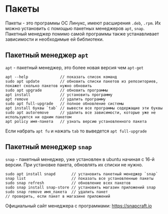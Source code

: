 # Пакеты
Пакеты - это программы ОС Линукс, имеют расширения `.deb`, `.rpm`. Их можно установить с помощью пакетных менеджеров `apt`, `snap`. Пакетный менеджер помимо самой программы также устанавливает зависимости и необходимые ей библиотеки.

## Пакетный менеджер `apt`

`apt` - пакетный менеджер, это более новая версия чем `apt-get`

    apt --help              // показать список команд
    sudo apt update         // обновить списки пакетов из репозиториев, покажет сколько пакетов нужно обновить
    sudo apt upgrade        // обновить программы
    apt install             // установить программу
    apt remove              // удалить программу
    sudo apt full-upgrade   // полное обновление системы
    apt install буквы `tab` // вывести все программы содержащие эти буквы
    sudo apt autoremove     // удалить все зависимости, которые уже не используются ни одним пакетом
    apt policy имя-пакета   // узнать версию установленного пакета

Если набрать `apt fu` и нажать `tab` то выведется `apt full-upgrade`

## Пакетный менеджер `snap`

`snap` - пакетный менеджер, уже установлен в ubuntu начиная с 16-й версии. При установке пакета, обновлять их списки не нужно.

    sudo apt install snapd       // установить пакетный менеджер `snap`
    snap list                    // показать все установленные пакеты
    sudo snap refresh            // обновление всех пакетов
    sudo snap install snap-store // установить магазин приложений snap
    sudo snap remove имя_пакета  // удалить пакет
    // проверить, если пакет в магазине приложений

Официальный сайт менеджера с программами: https://snapcraft.io
